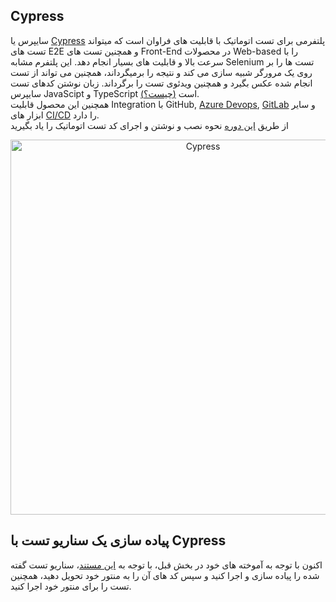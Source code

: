 ## Cypress 

<p>

سایپرس یا 
[Cypress](https://www.cypress.io/)
پلتفرمی برای تست اتوماتیک با قابلیت های فراوان است که میتواند تست های 
E2E
و همچنین تست های 
Front-End
در محصولات
Web-based
را با سرعت بالا و قابلیت های بسیار انجام دهد.
این پلتفرم مشابه 
Selenium
تست ها را بر روی یک مرورگر شبیه سازی می کند و نتیجه را برمیگرداند، همچنین می تواند از تست انجام شده عکس بگیرد و همچنین ویدئوی تست را برگرداند.
زبان نوشتن کدهای تست سایپرس 
JavaScipt
و
TypeScript
[(چیست؟)](https://www.typescriptlang.org/)
است.<br>
همچنین این محصول قابلیت 
Integration
با
GitHub,
[Azure Devops](https://azure.microsoft.com/en-us/products/devops),
[GitLab](https://about.gitlab.com/)
و سایر ابزار های
[CI/CD](https://www.synopsys.com/glossary/what-is-cicd.html#:~:text=Definition,and%20continuous%20delivery%2Fcontinuous%20deployment.)
را دارد.<br>
از طریق 
[این دوره](https://www.youtube.com/watch?v=SoMgK1HAJVU&list=PLKp9IFVoltbAS7xsoLoE7geteKazAzlhJ&index=1)
نحوه نصب و نوشتن و اجرای کد تست اتوماتیک را یاد بگیرید

</p>

<div style="text-align:center">
    <img src="https://www.cypress.io/cypress_logo_social.png" alt="Cypress" width="600px">
</div>

## پیاده سازی یک سناریو تست با Cypress
<p>

اکنون با توجه به آموخته های خود در بخش قبل، با توجه به [این مستند](https://docs.google.com/document/d/1L07wQ8b7507EJfarJ12HTLJNSEL_Esd1heHhvBZOc00/edit?usp=sharing)، سناریو تست گفته شده را پیاده سازی و اجرا کنید و سپس کد های آن را به منتور خود تحویل دهید، همچنین تست را برای منتور خود اجرا کنید.
</p>
